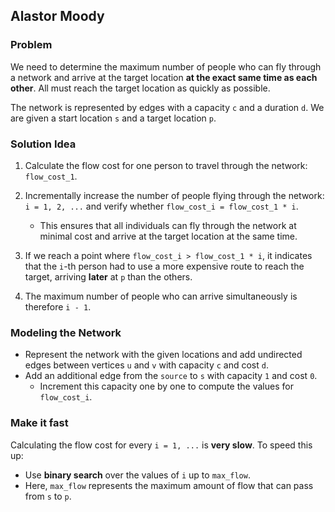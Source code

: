## Alastor Moody

### Problem

We need to determine the maximum number of people who can fly through a network and arrive at the target location **at the exact same time as each other**. All must reach the target location as quickly as possible.  

The network is represented by edges with a capacity `c` and a duration `d`. We are given a start location `s` and a target location `p`.


### Solution Idea

1. Calculate the flow cost for one person to travel through the network: `flow_cost_1`.

2. Incrementally increase the number of people flying through the network: `i = 1, 2, ...` and verify whether `flow_cost_i = flow_cost_1 * i`.  
   - This ensures that all individuals can fly through the network at minimal cost and arrive at the target location at the same time.

3. If we reach a point where `flow_cost_i > flow_cost_1 * i`, it indicates that the `i`-th person had to use a more expensive route to reach the target, arriving **later** at `p` than the others.

4. The maximum number of people who can arrive simultaneously is therefore `i - 1`.


### Modeling the Network

- Represent the network with the given locations and add undirected edges between vertices `u` and `v` with capacity `c` and cost `d`.  
- Add an additional edge from the `source` to `s` with capacity `1` and cost `0`.  
  - Increment this capacity one by one to compute the values for `flow_cost_i`.


### Make it fast

Calculating the flow cost for every `i = 1, ...` is **very slow**. To speed this up:
- Use **binary search** over the values of `i` up to `max_flow`.  
- Here, `max_flow` represents the maximum amount of flow that can pass from `s` to `p`.

